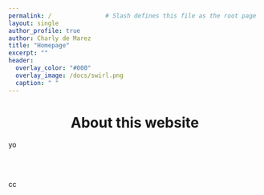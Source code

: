 ```yaml
---
permalink: /               # Slash defines this file as the root page
layout: single 
author_profile: true
author: Charly de Marez
title: "Homepage"
excerpt: ""
header:
  overlay_color: "#000"
  overlay_image: /docs/swirl.png
  caption: " "
---
```



# <center> About this website</center> 

<p align="justify">

yo
</a>

<br> <br>

cc

</p>



